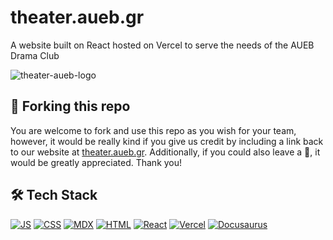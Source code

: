 # theater.aueb.gr

A website built on React hosted on Vercel to serve the needs of the AUEB Drama Club

![theater-aueb-logo](https://github.com/theatrikiopa/docusaurus-2/blob/main/static/img/gia-to-tremameno-soma/15.jpg)

## 🍴 Forking this repo
You are welcome to fork and use this repo as you wish for your team, however, it would be really kind if you give us credit by including a link back to our website at [theater.aueb.gr](https://docusaurus-2-taupe-pi.vercel.app). Additionally, if you could also leave a 🌟, it would be greatly appreciated. Thank you!

## 🛠️ Tech Stack
[![JS](https://skillicons.dev/icons?i=js)](https://developer.mozilla.org/en-US/docs/Web/JavaScript)
[![CSS](https://skillicons.dev/icons?i=css)](https://developer.mozilla.org/en-US/docs/Web/CSS)
[![MDX](https://skillicons.dev/icons?i=md)](https://mdxjs.com/)
[![HTML](https://skillicons.dev/icons?i=html)](https://developer.mozilla.org/en-US/docs/Web/HTML)
[![React](https://skillicons.dev/icons?i=react)](https://react.dev)
[![Vercel](https://skillicons.dev/icons?i=vercel)](https://vercel.com)
[![Docusaurus](https://skillicons.dev/icons?i=docusaurus)](https://docusaurus.io)
